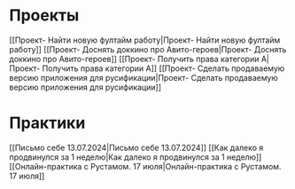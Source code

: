 # Проекты
[[Проект- Найти новую фултайм работу|Проект- Найти новую фултайм работу]]
[[Проект- Доснять доккино про Авито-героев|Проект- Доснять доккино про Авито-героев]]
[[Проект- Получить права категории А|Проект- Получить права категории А]]
[[Проект- Сделать продаваемую версию приложения для русификации|Проект- Сделать продаваемую версию приложения для русификации]]
# Практики
[[Письмо себе 13.07.2024|Письмо себе 13.07.2024]]
[[Как далеко я продвинулся за 1 неделю|Как далеко я продвинулся за 1 неделю]]
[[Онлайн-практика с Рустамом. 17 июля|Онлайн-практика с Рустамом. 17 июля]]